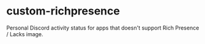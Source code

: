 # custom-richpresence
Personal Discord activity status for apps that doesn't support Rich Presence / Lacks image.
